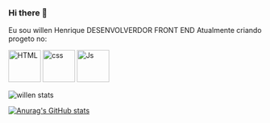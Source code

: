 ### Hi there 👋

Eu sou willen Henrique DESENVOLVERDOR FRONT END Atualmente  criando progeto no:

   <imag><a href="https://emoji.gg/emoji/HTML"><img src="https://cdn3.emoji.gg/emojis/HTML.png" width="64px" height="64px" alt="HTML"></a> <imag><a href="https://emoji.gg/emoji/8517-css"><img src="https://cdn3.emoji.gg/emojis/8517-css.png" width="64px" height="64px" alt="css"></a> <img src="https://slackemoji.com/assets/img/emoji/logo-javascript.png" width="64px" height="64px" alt="Js"><img/>
   


![willen stats](https://github-readme-stats.vercel.app/api?username=willen-h&theme=dark&show_icons=true)

[![Anurag's GitHub stats](https://github-readme-stats.vercel.app/api?username=willen-h)](https://github.com/anuraghazra/github-readme-stats)
